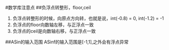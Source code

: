 #数学库注意点
##负浮点转整形，floor,ceil

  1.	负浮点转整形的时候，向原点方向转，也就是说，int(-0.8) = 0, int(-1.2) = -1
  2.	负浮点的floor向数轴左移，与正浮点一致
  3.	负浮点的ceil是向数轴右移，与正浮点一致

##ASin的输入范围
ASinf的输入范围是[-1,1],之外会有浮点异常

